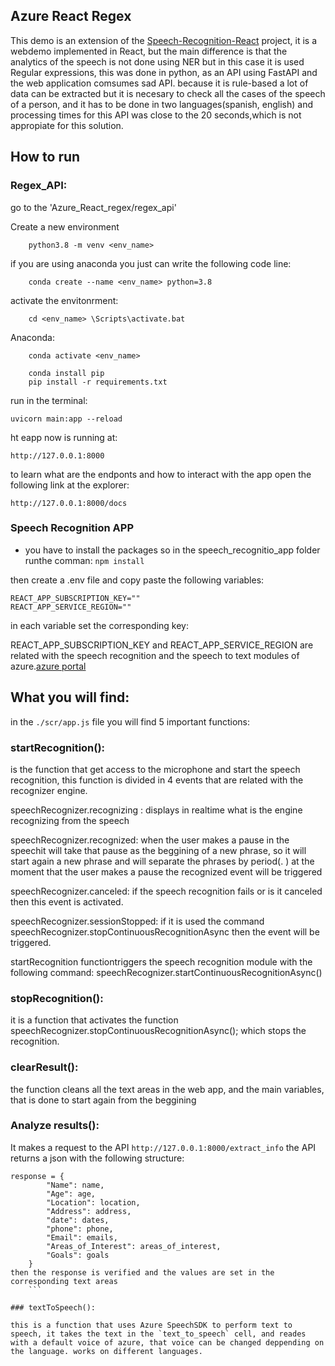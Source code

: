 ## Azure React Regex

This demo is an extension of the [Speech-Recognition-React](https://github.com/DavidNavarroSaiz/Speech-Recognition-React) project, it is a webdemo implemented in React, but the main difference is that the analytics of the speech is not done using NER but in this case it is used Regular expressions, this was done in python, as an API using FastAPI and the web application comsumes sad API. because it is rule-based a lot of data can be extracted but it is necesary to check all the cases of the speech of a person, and it has to be done in two languages(spanish, english) and processing times for this API was close to the 20 seconds,which is not appropiate for this solution.

## How to run 

### Regex_API:
go to the 'Azure_React_regex/regex_api'

Create a new environment
```
    python3.8 -m venv <env_name>
```
if you are using anaconda you just can write the following code line:

```
    conda create --name <env_name> python=3.8
```
activate the envitonrment:

```
    cd <env_name> \Scripts\activate.bat
```

<p>Anaconda:<p>

```
    conda activate <env_name>
```
```    
    conda install pip
    pip install -r requirements.txt
```

run in the terminal:
```
uvicorn main:app --reload

```
ht eapp now is running at:

`http://127.0.0.1:8000`

to learn what are the endponts and how to interact with the app open the following link at the explorer:

`http://127.0.0.1:8000/docs`


### Speech Recognition APP

- you have to install the packages so in the speech_recognitio_app folder runthe comman:
`npm install` 

then create a .env file and copy paste the following variables:

```
REACT_APP_SUBSCRIPTION_KEY=""
REACT_APP_SERVICE_REGION=""

```


in each variable set the corresponding key:

REACT_APP_SUBSCRIPTION_KEY and REACT_APP_SERVICE_REGION are related with the speech recognition and the speech to text modules of azure.[azure portal](https://portal.azure.com/)




## What you will find:

in the `./scr/app.js` file you will find 5 important functions:

### startRecognition():

is the function that get access to the microphone and start the speech recognition, this function is divided in 4 events that are related with the recognizer engine.

speechRecognizer.recognizing : displays in realtime what is the engine recognizing from the speech

speechRecognizer.recognized: when the user makes a pause in the speechit will take that pause as the beggining of a new phrase, so it will start again a new phrase and will separate the phrases by period(. ) at the moment that the user makes a pause the recognized event will be triggered

speechRecognizer.canceled: if the speech recognition fails or is it canceled then this event is activated.

speechRecognizer.sessionStopped: if it is used the command speechRecognizer.stopContinuousRecognitionAsync then the event will be triggered.


startRecognition functiontriggers the speech recognition module with the following command:
speechRecognizer.startContinuousRecognitionAsync()

### stopRecognition():

it is a function that activates the function speechRecognizer.stopContinuousRecognitionAsync();
which stops the recognition.

### clearResult():

the function cleans all the text areas in the web app, and the main variables, that is done to start again from the beggining

### Analyze results():

It makes a request to the API `http://127.0.0.1:8000/extract_info` the API returns a json with the following structure:
```
response = {
        "Name": name,
        "Age": age,
        "Location": location,
        "Address": address,
        "date": dates,
        "phone": phone,
        "Email": emails,
        "Areas_of_Interest": areas_of_interest,
        "Goals": goals
    }
then the response is verified and the values are set in the corresponding text areas
    ```

### textToSpeech():

this is a function that uses Azure SpeechSDK to perform text to speech, it takes the text in the `text_to_speech` cell, and reades with a default voice of azure, that voice can be changed deppending on the language. works on different languages.

